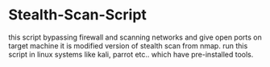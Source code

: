 # Stealth-Scan-Script
this script bypassing firewall and scanning networks and give open ports on target machine it is modified version of stealth scan from nmap. run this script in linux systems like kali, parrot etc.. which have pre-installed tools.
